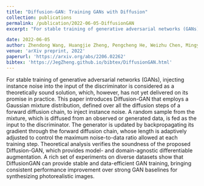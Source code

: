 ```yaml
---
title: "Diffusion-GAN: Training GANs with Diffusion"
collection: publications
permalink: /publication/2022-06-05-DiffusionGAN
excerpt: "For stable training of generative adversarial networks (GANs), injecting instance noise into the input of the discriminator is considered as a theoretically sound solution, which, however, has not yet delivered on its promise in practice. This paper introduces Diffusion-GAN that employs a Gaussian mixture distribution, defined over all the diffusion steps of a forward diffusion chain, to inject instance noise. A random sample from the mixture, which is diffused from an observed or generated data, is fed as the input to the discriminator. The generator is updated by backpropagating its gradient through the forward diffusion chain, whose length is adaptively adjusted to control the maximum noise-to-data ratio allowed at each training step. Theoretical analysis verifies the soundness of the proposed Diffusion-GAN, which provides model- and domain-agnostic differentiable augmentation. A rich set of experiments on diverse datasets show that DiffusionGAN can provide stable and data-efficient GAN training, bringing consistent performance improvement over strong GAN baselines for synthesizing photorealistic images."

date: 2022-06-05
author: Zhendong Wang, Huangjie Zheng, Pengcheng He, Weizhu Chen, Mingyuan Zhou
venue: 'arXiv preprint, 2022'
paperurl: 'https://arxiv.org/abs/2206.02262'
bibtex: 'https://JegZheng.github.io/bibtex/DiffusionGAN.html'
---
```

For stable training of generative adversarial networks (GANs), injecting instance noise into the input of the discriminator is considered as a theoretically sound solution, which, however, has not yet delivered on its promise in practice. This paper introduces Diffusion-GAN that employs a Gaussian mixture distribution, defined over all the diffusion steps of a forward diffusion chain, to inject instance noise. A random sample from the mixture, which is diffused from an observed or generated data, is fed as the input to the discriminator. The generator is updated by backpropagating its gradient through the forward diffusion chain, whose length is adaptively adjusted to control the maximum noise-to-data ratio allowed at each training step. Theoretical analysis verifies the soundness of the proposed Diffusion-GAN, which provides model- and domain-agnostic differentiable augmentation. A rich set of experiments on diverse datasets show that DiffusionGAN can provide stable and data-efficient GAN training, bringing consistent performance improvement over strong GAN baselines for synthesizing photorealistic images.